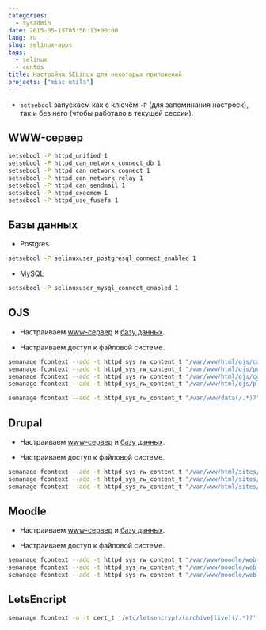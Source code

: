 ```yaml
---
categories:
  - sysadmin
date: 2015-05-15T05:56:13+00:00
lang: ru
slug: selinux-apps
tags:
  - selinux
  - centos
title: Настройка SELinux для некоторых приложений
projects: ["misc-utils"]
---
```



* `setsebool` запускаем как с ключём `-P` (для запоминания настроек), так и без него (чтобы работало в текущей сессии).

##  <a name='head_www-server'></a> WWW-сервер ##

```bash
setsebool -P httpd_unified 1
setsebool -P httpd_can_network_connect_db 1
setsebool -P httpd_can_network_connect 1
setsebool -P httpd_can_network_relay 1
setsebool -P httpd_can_sendmail 1
setsebool -P httpd_execmem 1
setsebool -P httpd_use_fusefs 1
```

## <a name='head_db'></a> Базы данных ##

<!--more-->

* Postgres

```bash
setsebool -P selinuxuser_postgresql_connect_enabled 1
```

* MySQL

```bash
setsebool -P selinuxuser_mysql_connect_enabled 1
```

## OJS ##

* Настраиваем [www-сервер](#head_www-server) и [базу данных](#head_db).

* Настраиваем доступ к файловой системе.

```bash
semanage fcontext --add -t httpd_sys_rw_content_t "/var/www/html/ojs/cache(/.*)?"
semanage fcontext --add -t httpd_sys_rw_content_t "/var/www/html/ojs/public(/.*)?"
semanage fcontext --add -t httpd_sys_rw_content_t "/var/www/html/ojs/config.inc.php"
semanage fcontext --add -t httpd_sys_rw_content_t "/var/www/html/ojs/plugins/generic(/.*)?"

semanage fcontext --add -t httpd_sys_rw_content_t "/var/www/data(/.*)?"
```

## Drupal ##

* Настраиваем [www-сервер](#head_www-server) и [базу данных](#head_db).

* Настраиваем доступ к файловой системе.

```bash
semanage fcontext --add -t httpd_sys_rw_content_t "/var/www/html/sites/drupal/(.*)/sites/(.*)/files(/.*)?"
semanage fcontext --add -t httpd_sys_rw_content_t "/var/www/html/sites/drupal/(.*)/cache(/.*)?"
semanage fcontext --add -t httpd_sys_rw_content_t "/var/www/html/sites/drupal/(.*)/sites/all(/.*)?"
```


## Moodle ##

* Настраиваем [www-сервер](#head_www-server) и [базу данных](#head_db).

* Настраиваем доступ к файловой системе.

```bash
semanage fcontext --add -t httpd_sys_rw_content_t "/var/www/moodle/web-git/mod(/.*)?"
semanage fcontext --add -t httpd_sys_rw_content_t "/var/www/moodle/web-git/local(/.*)?"
semanage fcontext --add -t httpd_sys_rw_content_t "/var/www/moodle/web-git/theme(/.*)?"
```

## LetsEncript ##

```bash
semanage fcontext -a -t cert_t '/etc/letsencrypt/(archive|live)(/.*)?'
```
